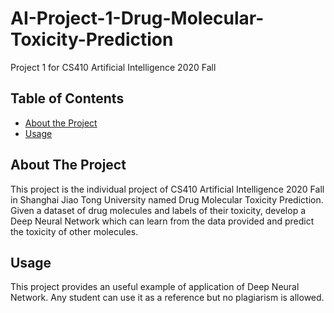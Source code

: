 # AI-Project-1-Drug-Molecular-Toxicity-Prediction
Project 1 for CS410 Artificial Intelligence 2020 Fall

<!-- TABLE OF CONTENTS -->
## Table of Contents

* [About the Project](#about-the-project)
* [Usage](#usage)


<!-- ABOUT THE PROJECT -->
## About The Project
This project is the individual project of CS410 Artificial Intelligence 2020 Fall in Shanghai Jiao Tong University
named Drug Molecular Toxicity Prediction. Given a dataset of drug molecules
and labels of their toxicity, develop a Deep Neural Network which can 
learn from the data provided and predict the toxicity of other molecules.

<!-- USAGE -->
## Usage
This project provides an useful example of application of Deep Neural Network.
Any student can use it as a reference but no plagiarism is allowed.